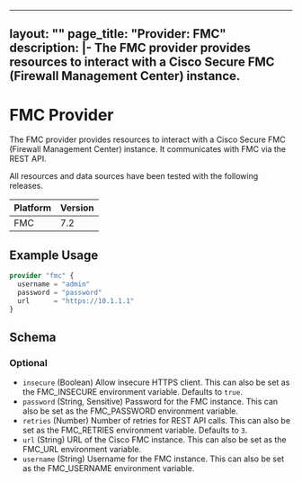
---
layout: ""
page_title: "Provider: FMC"
description: |-
  The FMC provider provides resources to interact with a Cisco Secure FMC (Firewall Management Center) instance.
---

# FMC Provider

The FMC provider provides resources to interact with a Cisco Secure FMC (Firewall Management Center) instance. It communicates with FMC via the REST API.

All resources and data sources have been tested with the following releases.

| Platform | Version |
| -------- | ------- |
| FMC      | 7.2     |

## Example Usage

```terraform
provider "fmc" {
  username = "admin"
  password = "password"
  url      = "https://10.1.1.1"
}
```

<!-- schema generated by tfplugindocs -->
## Schema

### Optional

- `insecure` (Boolean) Allow insecure HTTPS client. This can also be set as the FMC_INSECURE environment variable. Defaults to `true`.
- `password` (String, Sensitive) Password for the FMC instance. This can also be set as the FMC_PASSWORD environment variable.
- `retries` (Number) Number of retries for REST API calls. This can also be set as the FMC_RETRIES environment variable. Defaults to `3`.
- `url` (String) URL of the Cisco FMC instance. This can also be set as the FMC_URL environment variable.
- `username` (String) Username for the FMC instance. This can also be set as the FMC_USERNAME environment variable.

